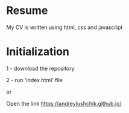 # Resume
My CV is written using html, css and javascript


# Initialization

1 - download the repository

2 - run 'index.html' file

or 

Open the link https://andreylushchik.github.io/
